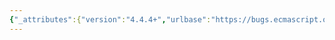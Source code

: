 ```yaml
---
{"_attributes":{"version":"4.4.4+","urlbase":"https://bugs.ecmascript.org/","maintainer":"dherman@mozilla.com"},"bug":{"bug_id":2394,"creation_ts":"2013-12-13 08:20:00 -0800","short_desc":"22.2.5: Typo \"specifried\"","delta_ts":"2014-05-22 17:56:14 -0700","product":"Draft for 6th Edition","component":"editorial issue","version":"Rev 21: November 8, 2013 Draft","rep_platform":"All","op_sys":"All","bug_status":"RESOLVED","resolution":"FIXED","priority":"Normal","bug_severity":"normal","everconfirmed":true,"reporter":{"uid":"andrebargull","name":"André Bargull"},"assigned_to":{"uid":"allen","name":"Allen Wirfs-Brock"},"long_desc":[{"commentid":6941,"comment_count":0,"who":{"uid":"andrebargull","name":"André Bargull"},"bug_when":"2013-12-13 08:20:55 -0800","thetext":"22.2.5  Properties of the TypedArray Constructors.\n\nTypo \"specifried\" -> \"specified\"."},{"commentid":8432,"comment_count":1,"who":{"uid":"allen","name":"Allen Wirfs-Brock"},"bug_when":"2014-05-14 13:45:16 -0700","thetext":"fixed in rev25 editor's draft"},{"commentid":8599,"comment_count":2,"who":{"uid":"allen","name":"Allen Wirfs-Brock"},"bug_when":"2014-05-22 17:56:14 -0700","thetext":"fixed in rev25"}]}}
---
```

